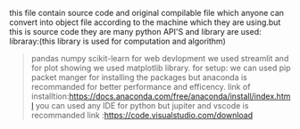 this file contain source code and original compilable file which anyone can convert into object file according to the machine which they are using.but this is source code they are many python API'S and library are used:
libraray:(this library is used for computation and algorithm)
>pandas
>numpy
>scikit-learn
for web devlopment we used streamlit and for plot showing we used matplotlib library.
for setup:
>we can used pip packet manger for installing the packages but anaconda is recommanded for better performance and efficency.
link of installtion:https://docs.anaconda.com/free/anaconda/install/index.html
you can used any IDE for python but jupiter and vscode is recommanded
link :https://code.visualstudio.com/download
